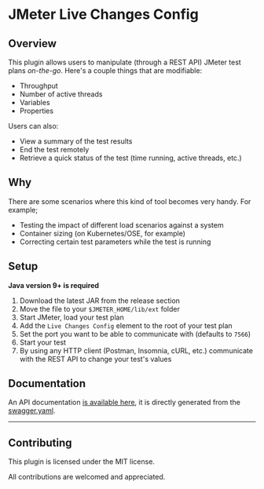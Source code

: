 # JMeter Live Changes Config

## Overview
This plugin allows users to manipulate (through a REST API) JMeter test plans *on-the-go*.
Here's a couple things that are modifiable:

* Throughput
* Number of active threads
* Variables
* Properties

Users can also:

* View a summary of the test results
* End the test remotely
* Retrieve a quick status of the test (time running, active threads, etc.)

## Why
There are some scenarios where this kind of tool becomes very handy. 
For example;

* Testing the impact of different load scenarios against a system
* Container sizing (on Kubernetes/OSE, for example)
* Correcting certain test parameters while the test is running


## Setup
**Java version 9+ is required**

1. Download the latest JAR from the release section
2. Move the file to your `$JMETER_HOME/lib/ext` folder
3. Start JMeter, load your test plan
4. Add the `Live Changes Config` element to the root of your test plan
5. Set the port you want to be able to communicate with (defaults to `7566`)
6. Start your test
7. By using any HTTP client (Postman, Insomnia, cURL, etc.) communicate with the REST API to change your test's values

## Documentation
An API documentation [is available here](https://delirius325.github.io/jmeter-live-changes-config/), it is directly generated from the [swagger.yaml](docs/swagger.yaml).

---

## Contributing
This plugin is licensed under the MIT license. 

All contributions are welcomed and appreciated.

